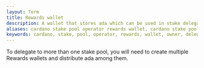 ```yaml
---
layout: Term
title: Rewards wallet
description: A wallet that stores ada which can be used in stake delegation. The stake from a single Rewards wallet can only be delegated to a single stake pool.
aliases: cardano stake pool operator rewards wallet, cardano stake pool owner rewards wallets, cardano wallet, yoroi wallet, daedulus wallet
keywords: cardano, stake, pool, operator, rewards, wallet, owner, delegate, staking, stake, yoroi, daedulus
---
```


To delegate to more than one stake pool, you will need to create multiple Rewards wallets and distribute ada among them.